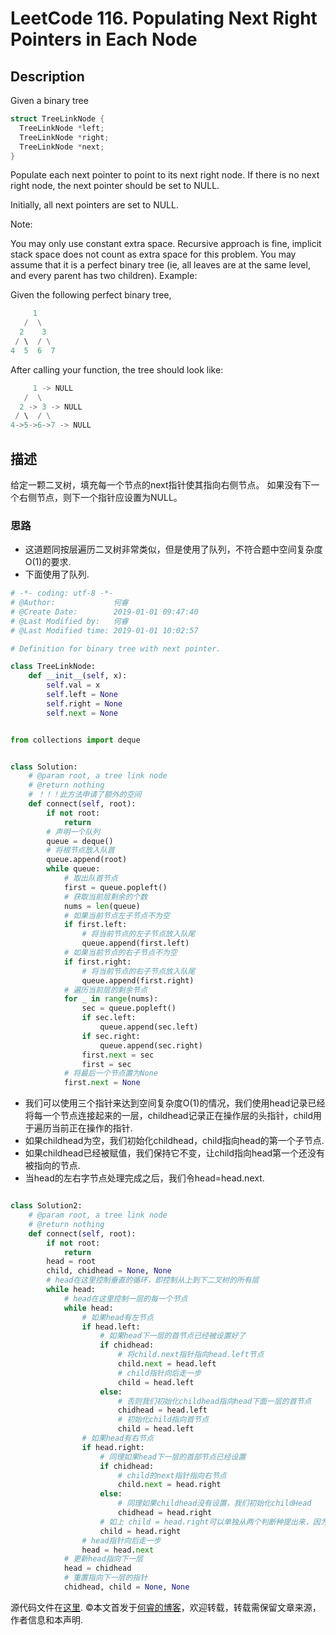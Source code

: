 # LeetCode 116. Populating Next Right Pointers in Each Node

## Description

Given a binary tree

```c
struct TreeLinkNode {
  TreeLinkNode *left;
  TreeLinkNode *right;
  TreeLinkNode *next;
}
```

Populate each next pointer to point to its next right node. If there is no next right node, the next pointer should be set to NULL.

Initially, all next pointers are set to NULL.

Note:

You may only use constant extra space.
Recursive approach is fine, implicit stack space does not count as extra space for this problem.
You may assume that it is a perfect binary tree (ie, all leaves are at the same level, and every parent has two children).
Example:

Given the following perfect binary tree,

```python
     1
   /  \
  2    3
 / \  / \
4  5  6  7
```

After calling your function, the tree should look like:

```python
     1 -> NULL
   /  \
  2 -> 3 -> NULL
 / \  / \
4->5->6->7 -> NULL
```

## 描述

给定一颗二叉树，填充每一个节点的next指针使其指向右侧节点。 如果没有下一个右侧节点，则下一个指针应设置为NULL。

### 思路

* 这道题同按层遍历二叉树非常类似，但是使用了队列，不符合题中空间复杂度O(1)的要求.
* 下面使用了队列.

```python
# -*- coding: utf-8 -*-
# @Author:             何睿
# @Create Date:        2019-01-01 09:47:40
# @Last Modified by:   何睿
# @Last Modified time: 2019-01-01 10:02:57

# Definition for binary tree with next pointer.

class TreeLinkNode:
    def __init__(self, x):
        self.val = x
        self.left = None
        self.right = None
        self.next = None


from collections import deque


class Solution:
    # @param root, a tree link node
    # @return nothing
    # ！！！此方法申请了额外的空间
    def connect(self, root):
        if not root:
            return
        # 声明一个队列
        queue = deque()
        # 将根节点放入队首
        queue.append(root)
        while queue:
            # 取出队首节点
            first = queue.popleft()
            # 获取当前层剩余的个数
            nums = len(queue)
            # 如果当前节点左子节点不为空
            if first.left:
                # 将当前节点的左子节点放入队尾
                queue.append(first.left)
            # 如果当前节点的右子节点不为空
            if first.right:
                # 将当前节点的右子节点放入队尾
                queue.append(first.right)
            # 遍历当前层的剩余节点
            for _ in range(nums):
                sec = queue.popleft()
                if sec.left:
                    queue.append(sec.left)
                if sec.right:
                    queue.append(sec.right)
                first.next = sec
                first = sec
            # 将最后一个节点置为None
            first.next = None
```

* 我们可以使用三个指针来达到空间复杂度O(1)的情况，我们使用head记录已经将每一个节点连接起来的一层，childhead记录正在操作层的头指针，child用于遍历当前正在操作的指针.
* 如果childhead为空，我们初始化childhead，child指向head的第一个子节点.
* 如果childhead已经被赋值，我们保持它不变，让child指向head第一个还没有被指向的节点.
* 当head的左右字节点处理完成之后，我们令head=head.next.

```python

class Solution2:
    # @param root, a tree link node
    # @return nothing
    def connect(self, root):
        if not root:
            return
        head = root
        child, chidhead = None, None
        # head在这里控制垂直的循环，即控制从上到下二叉树的所有层
        while head:
            # head在这里控制一层的每一个节点
            while head:
                # 如果head有左节点
                if head.left:
                    # 如果head下一层的首节点已经被设置好了
                    if chidhead:
                        # 将child.next指针指向head.left节点
                        child.next = head.left
                        # child指针向后走一步
                        child = head.left
                    else:
                        # 否则我们初始化childhead指向head下面一层的首节点
                        chidhead = head.left
                        # 初始化child指向首节点
                        child = head.left
                # 如果head有右节点
                if head.right:
                    # 同理如果head下一层的首部节点已经设置
                    if chidhead:
                        # child的next指针指向右节点
                        child.next = head.right
                    else:
                        # 同理如果childhead没有设置，我们初始化childHead
                        chidhead = head.right
                    # 如上 child = head.right可以单独从两个判断种提出来，因为两种情况都需要执行
                    child = head.right
                # head指针向后走一步
                head = head.next
            # 更新head指向下一层
            head = chidhead
            # 重置指向下一层的指针
            chidhead, child = None, None
```

源代码文件在[这里](https://github.com/ruicore/Algorithm/blob/master/Leetcode/2019-01-01-116-Populating-Next-Right-Pointers-in-Each-Node.py).
©本文首发于[何睿的博客](https://www.ruicore.cn/leetcode-116-populating-next-right-pointers-in-each-node/)，欢迎转载，转载需保留文章来源，作者信息和本声明.
